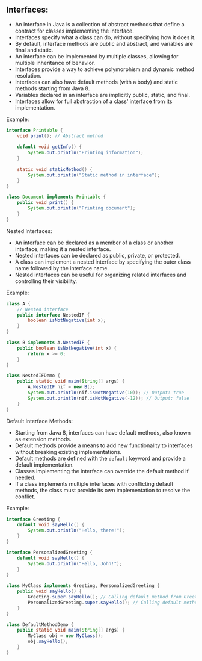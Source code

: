 ## Interfaces:
- An interface in Java is a collection of abstract methods that define a contract for classes implementing the interface.
- Interfaces specify what a class can do, without specifying how it does it.
- By default, interface methods are public and abstract, and variables are final and static.
- An interface can be implemented by multiple classes, allowing for multiple inheritance of behavior.
- Interfaces provide a way to achieve polymorphism and dynamic method resolution.
- Interfaces can also have default methods (with a body) and static methods starting from Java 8.
- Variables declared in an interface are implicitly public, static, and final.
- Interfaces allow for full abstraction of a class' interface from its implementation.

Example:

```java
interface Printable {
    void print(); // Abstract method
    
    default void getInfo() {
        System.out.println("Printing information");
    }
    
    static void staticMethod() {
        System.out.println("Static method in interface");
    }
}

class Document implements Printable {
    public void print() {
        System.out.println("Printing document");
    }
}
```

Nested Interfaces:
- An interface can be declared as a member of a class or another interface, making it a nested interface.
- Nested interfaces can be declared as public, private, or protected.
- A class can implement a nested interface by specifying the outer class name followed by the interface name.
- Nested interfaces can be useful for organizing related interfaces and controlling their visibility.

Example:

```java
class A {
    // Nested interface
    public interface NestedIF {
        boolean isNotNegative(int x);
    }
}

class B implements A.NestedIF {
    public boolean isNotNegative(int x) {
        return x >= 0;
    }
}

class NestedIFDemo {
    public static void main(String[] args) {
        A.NestedIF nif = new B();
        System.out.println(nif.isNotNegative(10)); // Output: true
        System.out.println(nif.isNotNegative(-12)); // Output: false
    }
}
```

Default Interface Methods:
- Starting from Java 8, interfaces can have default methods, also known as extension methods.
- Default methods provide a means to add new functionality to interfaces without breaking existing implementations.
- Default methods are defined with the `default` keyword and provide a default implementation.
- Classes implementing the interface can override the default method if needed.
- If a class implements multiple interfaces with conflicting default methods, the class must provide its own implementation to resolve the conflict.

Example:

```java
interface Greeting {
    default void sayHello() {
        System.out.println("Hello, there!");
    }
}

interface PersonalizedGreeting {
    default void sayHello() {
        System.out.println("Hello, John!");
    }
}

class MyClass implements Greeting, PersonalizedGreeting {
    public void sayHello() {
        Greeting.super.sayHello(); // Calling default method from Greeting interface
        PersonalizedGreeting.super.sayHello(); // Calling default method from PersonalizedGreeting interface
    }
}

class DefaultMethodDemo {
    public static void main(String[] args) {
        MyClass obj = new MyClass();
        obj.sayHello();
    }
}
```

